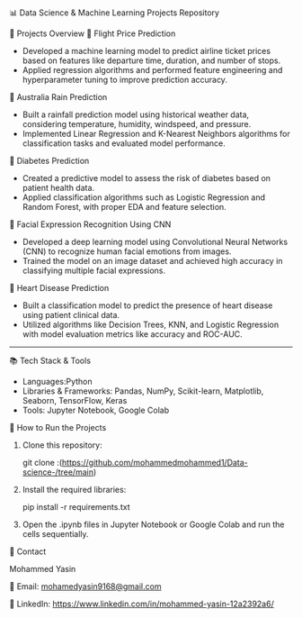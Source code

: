 📊 Data Science & Machine Learning Projects Repository

📁 Projects Overview
🔹  Flight Price Prediction

* Developed a machine learning model to predict airline ticket prices based on features like departure time, duration, and number of stops.
* Applied regression algorithms and performed feature engineering and hyperparameter tuning to improve prediction accuracy.

🔹 Australia Rain Prediction

* Built a rainfall prediction model using historical weather data, considering temperature, humidity, windspeed, and pressure.
* Implemented Linear Regression and K-Nearest Neighbors algorithms for classification tasks and evaluated model performance.

🔹 Diabetes Prediction

* Created a predictive model to assess the risk of diabetes based on patient health data.
* Applied classification algorithms such as Logistic Regression and Random Forest, with proper EDA and feature selection.

🔹 Facial Expression Recognition Using CNN

* Developed a deep learning model using Convolutional Neural Networks (CNN) to recognize human facial emotions from images.
* Trained the model on an image dataset and achieved high accuracy in classifying multiple facial expressions.

🔹 Heart Disease Prediction

* Built a classification model to predict the presence of heart disease using patient clinical data.
* Utilized algorithms like Decision Trees, KNN, and Logistic Regression with model evaluation metrics like accuracy and ROC-AUC.

---

📚 Tech Stack & Tools

* Languages:Python
* Libraries & Frameworks: Pandas, NumPy, Scikit-learn, Matplotlib, Seaborn, TensorFlow, Keras
* Tools: Jupyter Notebook, Google Colab


📌 How to Run the Projects

1. Clone this repository:

   git clone :(https://github.com/mohammedmohammed1/Data-science-/tree/main)
   
2. Install the required libraries:

   pip install -r requirements.txt
   
3. Open the .ipynb files in Jupyter Notebook or Google Colab and run the cells sequentially.

 📩 Contact

Mohammed Yasin

📧 Email: mohamedyasin9168@gmail.com

📱 LinkedIn: https://www.linkedin.com/in/mohammed-yasin-12a2392a6/

